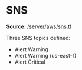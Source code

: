 # SNS
**Source:** [/server/aws/sns.tf](https://github.com/cds-snc/covid-alert-server-staging-terraform/blob/master/server/aws/sns.tf)

Three SNS topics defined:
- Alert Warning
- Alert Warning (us-east-1)
- Alert Critical
